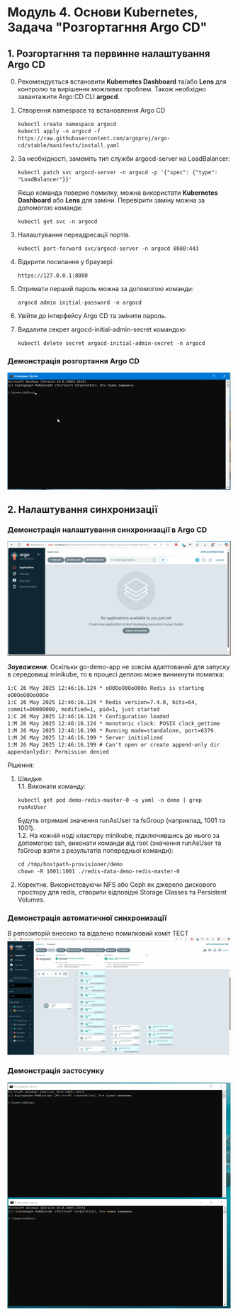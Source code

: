 # Модуль 4. Основи Kubernetes, Задача "Розгортагння Argo CD"

## 1. Розгортагння та первинне налаштування Argo CD
0. Рекомендується встановити **Kubernetes Dashboard** та/або **Lens** для контролю та вирішення можливих проблем. Також необхідно завантажити Argo CD CLI **argocd**.
1. Створення namespace та встановлення Argo CD
    ```
    kubectl create namespace argocd
    kubectl apply -n argocd -f https://raw.githubusercontent.com/argoproj/argo-cd/stable/manifests/install.yaml
    ```
2. За необхідності, замеміть тип служби argocd-server на LoadBalancer:
    ```
    kubectl patch svc argocd-server -n argocd -p '{"spec": {"type": "LoadBalancer"}}'
    ```
	Якщо команда поверне помилку, можна використати **Kubernetes Dashboard** або **Lens** для заміни.
    Перевірити заміну можна за допомогою команди:
	```
	kubectl get svc -n argocd
	```

3. Налаштування переадресації портів.
    ```
    kubectl port-forward svc/argocd-server -n argocd 8080:443
    ```
4. Відкрити посилання у браузері:
    ```
	https://127.0.0.1:8080
	```
5. Отримати перший пароль можна за допомогою команди:
    ```
	argocd admin initial-password -n argocd
	```
6. Увійти до інтерфейсу Argo CD та змінити пароль.
7. Видалити секрет argocd-initial-admin-secret командою:
    ```
	kubectl delete secret argocd-initial-admin-secret -n argocd
	```
### Демонстрація розгортання Argo CD
![](argo_install.gif)
## 2. Налаштування синхронизації
### Демонстрація налаштування синхронизації в Argo CD
![](argo_create_app.gif)

***Зауваження.*** Оскільки go-demo-app не зовсім адаптований для запуску в середовищі minikube, то в процесі деплою може виникнути помилка:
```
1:C 26 May 2025 12:46:16.124 * oO0OoO0OoO0Oo Redis is starting oO0OoO0OoO0Oo
1:C 26 May 2025 12:46:16.124 * Redis version=7.4.0, bits=64, commit=00000000, modified=1, pid=1, just started
1:C 26 May 2025 12:46:16.124 * Configuration loaded
1:M 26 May 2025 12:46:16.124 * monotonic clock: POSIX clock_gettime
1:M 26 May 2025 12:46:16.198 * Running mode=standalone, port=6379.
1:M 26 May 2025 12:46:16.199 * Server initialized
1:M 26 May 2025 12:46:16.199 # Can't open or create append-only dir appendonlydir: Permission denied
```
Рішення:
1. Швидке.  
	1.1. Виконати команду:
    ```
    kubectl get pod demo-redis-master-0 -o yaml -n demo | grep runAsUser
    ```  
    Будуть отримані значення runAsUser та fsGroup (наприклад, 1001 та 1001).  
	1.2. На кожній ноді кластеру minikube, підключившись до нього за допомогою ssh, виконати команди від root (значення runAsUser та fsGroup взяти з результатів попередньої команди):
    ```
    cd /tmp/hostpath-provisioner/demo
    chown -R 1001:1001 ./redis-data-demo-redis-master-0
    ```
2. Коректне. Використовуючи NFS або Ceph як джерело дискового простору для redis, створити відповідні Storage Classes та Persistent Volumes.

### Демонстрація автоматичної синхронизації
В репозиторій внесено та відалено помилковий коміт ТЕСТ
![](argo_autosync_app.gif)
### Демонстрація застосунку
![](demo_app.gif)